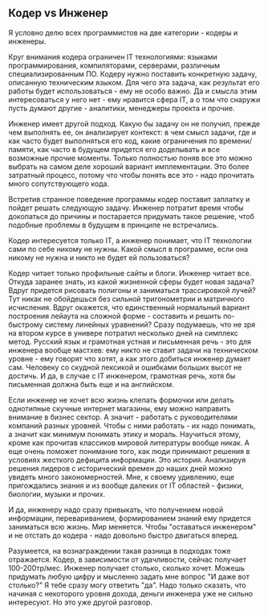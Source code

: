 ## Кодер vs Инженер

Я условно делю всех программистов на две категории - кодеры и инженеры.

Круг внимания кодера ограничен IT технологиями: языками программирования, 
компиляторами, серверами, различным специализированным ПО. 
Кодеру нужно поставить конкретную задачу, описанную техническим языком. 
Для чего эта задача, как результат его работы будет использоваться - ему не особо важно. 
Да и смысла этим интересоваться у него нет - ему нравится сфера IT, 
а о том что снаружи пусть думают другие - аналитики, менеджеры проекта и прочие.

Инженер имеет другой подход. 
Какую бы задачу он не получил, прежде чем выполнять ее, он анализирует контекст: 
в чем смысл задачи, где и как часто будет выполняться его код, 
какие ограничения по времени/памяти, как часто в будущем придется его доделывать 
и все возможные прочие моменты. Только полностью поняв все это можно выбрать 
на самом деле хороший вариант имплементации. Это более затратный процесс, 
потому что чтобы понять все это - надо прочитать много сопутствующего кода.

Встретив странное поведение программы кодер поставит заплатку и пойдет решать следующую задачу. 
Инженер потратит время чтобы докопаться до причины и постарается придумать такое решение, 
чтоб подобные проблемы в будущем в принципе не встречались.

Кодер интересуется только IT, а инженер понимает, 
что IT технологии сами по себе никому не нужны. 
Какой смысл в программе, если она никому не нужна и никто не будет ей пользоваться?

Кодер читает только профильные сайты и блоги. Инженер читает все. 
Откуда заранее знать, из какой жизненной сферы будет новая задача? 
Вдруг придется рисовать полигоны и заниматься трассировкой лучей? 
Тут никак не обойдешься без сильной тригонометрии и матричного исчисления. 
Вдруг окажется, что единственный нормальный вариант построения лейаута на сложной форме - 
составить и решить по-быстрому систему линейных уравнений? 
Сразу подумаешь, что не зря на втором курсе в универе потратил несколько дней на симплекс метод. 
Русский язык и грамотная устная и письменная речь - это для инженера вообще мастхев: 
ему  никто не ставит задачи на техническом уровне - ему говорят что хотят, 
а как этого добиться инженер думает сам. Человеку со скудной лексикой и ошибками больших высот 
не достичь. И да, в случае с IT инженером, грамотная речь, хотя бы письменная должна быть еще и 
на английском.

Если инженер не хочет всю жизнь клепать формочки или делать однотипные скучные интернет магазины, 
ему можно направить внимание в бизнес сектор. А значит - работать с руководителями компаний 
разных уровней. Чтобы с ними работать - их надо понимать, а значит как минимум понимать этику 
и мораль. Научиться этому, кроме как прочитав классиков мировой литературы вообще никак. 
А еще очень поможет понимание того, как люди принимают решения в условиях жесткого дефицита информации. 
Это история. Анализируя решения лидеров с исторический времен до наших дней можно увидеть
много закономерностей. Мне, к своему удивлению, еще пригождались знания и из вообще далеких от 
IT областей - физики, биологии, музыки и прочих.

И да, инженеру надо сразу привыкать, что получением новой информации, 
перевариванием, формированием знаний ему придется заниматься всю жизнь. 
Мир меняется. Чтобы "оставаться инженером" и не отстать до кодера - надо довольно быстро 
двигаться вперед.


Разумеется, на вознаграждении такая разница в подходах тоже отражается. 
Кодер, в зависимости от удачливости, сейчас получает 100-200тр/мес. 
Инженер получает столько, сколько хочет. Можешь придумать любую цифру и мысленно задать мне вопрос "И даже вот столько?" 
Я тебе сразу могу ответить "да". 
Надо только сказать, что начиная с некоторого уровня дохода, деньги инженера уже не сильно интересуют.
Но это уже другой разговор.


<script src="https://giscus.app/client.js"
        data-repo="romannep/engtalks"
        data-repo-id="R_kgDONoaOOA"
        data-category="Announcements"
        data-category-id="DIC_kwDONoaOOM4CmBI9"
        data-mapping="url"
        data-strict="0"
        data-reactions-enabled="1"
        data-emit-metadata="0"
        data-input-position="bottom"
        data-theme="light"
        data-lang="ru"
        crossorigin="anonymous"
        async>
</script>